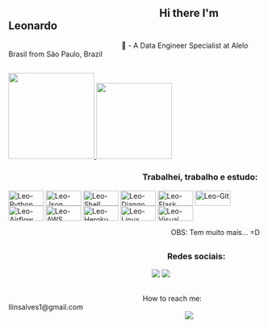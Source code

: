 ## &emsp;&emsp;&emsp;&emsp;&emsp;&emsp;&emsp;&emsp;&emsp;&emsp;&emsp;&emsp;&emsp;&emsp; Hi there I'm Leonardo &nbsp;

 
<div>
  <g-emoji class="g-emoji" alias="briefcase" fallback-src="https://github.githubassets.com/images/icons/emoji/unicode/1f4bc.png">&emsp;&emsp;&emsp;&emsp;&emsp;&emsp;&emsp;&emsp;&emsp;&emsp;&emsp;&emsp;&emsp;&emsp;&emsp;&emsp;💼</g-emoji> - A Data Engineer Specialist at Alelo Brasil from São Paulo, Brazil 
</div>

##

<div>
<a href="https://github.com/leonardolinsalves">
  <img height="170em" src="https://github-readme-stats.vercel.app/api?username=leonardolinsalves&theme=vision-friendly-dark&show_icons=true">
  <img height="150em" src="https://github-readme-stats.vercel.app/api/top-langs/?username=leonardolinsalves&layout=compact&langs_count=16&theme=vision-friendly-dark">
</a>
</div>

### &emsp;&emsp;&emsp;&emsp;&emsp;&emsp;&emsp;&emsp;&emsp;&emsp;&emsp;&emsp;&emsp;&emsp;&emsp;&emsp; Trabalhei, trabalho e estudo:
<div>
  <img align="center" alt="Leo-Python" height="30" width="70" src="https://img.shields.io/badge/Python-FFD43B?style=for-the-badge&logo=python&logoColor=darkgreen">
  <img align="center" alt="Leo-Json" height="30" width="70" src="https://img.shields.io/badge/json-5E5C5C?style=for-the-badge&logo=json&logoColor=white">
  <img align="center" alt="Leo-Shell" height="30" width="70" src="https://img.shields.io/badge/Shell_Script-121011?style=for-the-badge&logo=gnu-bash&logoColor=white">
  <img align="center" alt="Leo-Django" height="30" width="70" src="https://img.shields.io/badge/Django-092E20?style=for-the-badge&logo=django&logoColor=green">
  <img align="center" alt="Leo-Flask" height="30" width="70" src="https://img.shields.io/badge/Flask-000000?style=for-the-badge&logo=flask&logoColor=white">
  <img align="center" alt="Leo-Git" height="30" width="70" src="https://img.shields.io/badge/Git-F05032?style=for-the-badge&logo=git&logoColor=white">
  <img align="center" alt="Leo-Airflow" height="30" width="70" src="https://img.shields.io/badge/Airflow-017CEE?style=for-the-badge&logo=Apache%20Airflow&logoColor=white">
  <img align="center" alt="Leo-AWS" height="30" width="70" src="https://img.shields.io/badge/Amazon_AWS-FF9900?style=for-the-badge&logo=amazonaws&logoColor=white">
  <img align="center" alt="Leo-Heroku" height="30" width="70" src="https://img.shields.io/badge/Heroku-430098?style=for-the-badge&logo=heroku&logoColor=white">
  <img align="center" alt="Leo-Linux" height="30" width="70" src="https://img.shields.io/badge/Linux-FCC624?style=for-the-badge&logo=linux&logoColor=black">
  <img align="center" alt="Leo-Visual" height="30" width="70" src="https://img.shields.io/badge/Visual_Studio_Code-0078D4?style=for-the-badge&logo=visual%20studio%20code&logoColor=white">
 
  
   
  
&emsp;&emsp;&emsp;&emsp;&emsp;&emsp;&emsp;&emsp;&emsp;&emsp;&emsp;&emsp;&emsp;&emsp;&emsp;&emsp;&emsp;&emsp;&emsp;&emsp;&emsp;&emsp;&emsp;OBS: Tem muito mais... =D
</div>

##

### &emsp;&emsp;&emsp;&emsp;&emsp;&emsp;&emsp;&emsp;&emsp;&emsp;&emsp;&emsp;&emsp; &emsp;&emsp;&emsp;&emsp;&emsp;&emsp;Redes sociais:
<div>
  &emsp;&emsp;&emsp;&emsp;&emsp;&emsp;&emsp;&emsp;&emsp;&emsp;&emsp;&emsp;&emsp;&emsp;&emsp;&emsp;&emsp;&emsp;&emsp;&emsp;
  <a href="https://br.linkedin.com/in/leonardolinsalves" target"_blank"><img src="https://img.shields.io/badge/LinkedIn-0077B5?style=for-the-badge&logo=linkedin&logoColor=white"></a>
  <a href="https://br.linkedin.com/in/leonardolinsalves" target"_blank"><img src="https://img.shields.io/badge/Instagram-E4405F?style=for-the-badge&logo=instagram&logoColor=white"></a>
</div>

##

<div>
  &emsp;&emsp;&emsp;&emsp;&emsp;&emsp;&emsp;&emsp;&emsp;&emsp;&emsp;&emsp;&emsp;&emsp;&emsp;&emsp;&emsp;&emsp;&emsp;How to reach me: llinsalves1@gmail.com<br>
  &emsp;&emsp;&emsp;&emsp;&emsp;&emsp;&emsp;&emsp;&emsp;&emsp;&emsp;&emsp;&emsp;&emsp;&emsp;&emsp;&emsp;&emsp;&emsp;&emsp;&emsp;&emsp;&emsp;&emsp;&emsp;<img src="https://img.shields.io/badge/Gmail-D14836?style=for-the-badge&logo=gmail&logoColor=white"></a>
</div>



